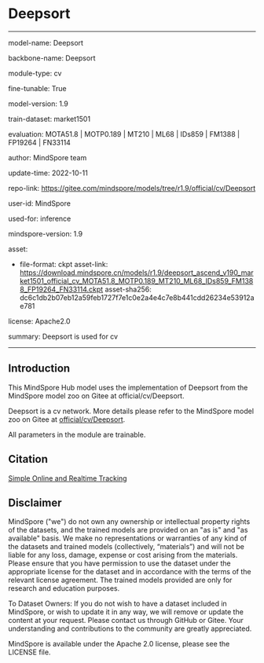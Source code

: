 # Deepsort

---

model-name: Deepsort

backbone-name: Deepsort

module-type: cv

fine-tunable: True

model-version: 1.9

train-dataset: market1501

evaluation: MOTA51.8 | MOTP0.189 | MT210 | ML68 | IDs859 | FM1388 | FP19264 | FN33114

author: MindSpore team

update-time: 2022-10-11

repo-link: <https://gitee.com/mindspore/models/tree/r1.9/official/cv/Deepsort>

user-id: MindSpore

used-for: inference

mindspore-version: 1.9

asset:

-
    file-format: ckpt
    asset-link: <https://download.mindspore.cn/models/r1.9/deepsort_ascend_v190_market1501_official_cv_MOTA51.8_MOTP0.189_MT210_ML68_IDs859_FM1388_FP19264_FN33114.ckpt>
    asset-sha256: dc6c1db2b07eb12a59feb1727f7e1c0e2a4e4c7e8b441cdd26234e53912ae781

license: Apache2.0

summary: Deepsort is used for cv

---

## Introduction

This MindSpore Hub model uses the implementation of Deepsort from the MindSpore model zoo on Gitee at official/cv/Deepsort.

Deepsort is a cv network. More details please refer to the MindSpore model zoo on Gitee at [official/cv/Deepsort](https://gitee.com/mindspore/models/blob/r1.9/official/cv/Deepsort/README_CN.md).

All parameters in the module are trainable.

## Citation

[Simple Online and Realtime Tracking](https://arxiv.org/pdf/1602.00763.pdf)

## Disclaimer

MindSpore ("we") do not own any ownership or intellectual property rights of the datasets, and the trained models are provided on an "as is" and "as available" basis. We make no representations or warranties of any kind of the datasets and trained models (collectively, “materials”) and will not be liable for any loss, damage, expense or cost arising from the materials. Please ensure that you have permission to use the dataset under the appropriate license for the dataset and in accordance with the terms of the relevant license agreement. The trained models provided are only for research and education purposes.

To Dataset Owners: If you do not wish to have a dataset included in MindSpore, or wish to update it in any way, we will remove or update the content at your request. Please contact us through GitHub or Gitee. Your understanding and contributions to the community are greatly appreciated.

MindSpore is available under the Apache 2.0 license, please see the LICENSE file.
